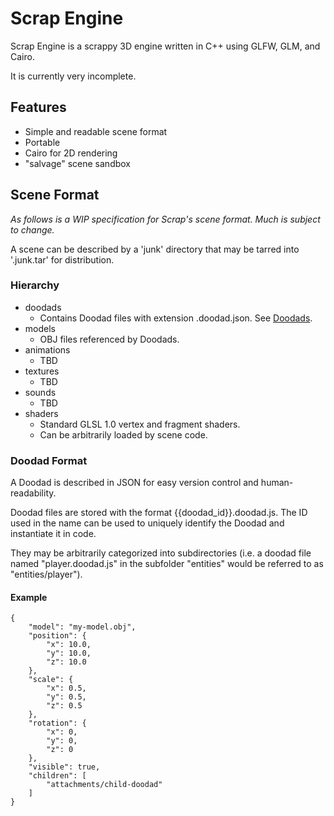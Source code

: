 Scrap Engine
============

Scrap Engine is a scrappy 3D engine written in C++ using GLFW, GLM, and Cairo.

It is currently very incomplete.

Features
--------

- Simple and readable scene format
- Portable
- Cairo for 2D rendering
- "salvage" scene sandbox

Scene Format
------------

*As follows is a WIP specification for Scrap's scene format. Much is subject to change.*

A scene can be described by a 'junk' directory that may be tarred into '.junk.tar' for distribution.

### Hierarchy

- doodads
    - Contains Doodad files with extension .doodad.json. See [Doodads](#doodad-format).
- models
    - OBJ files referenced by Doodads.
- animations
    - TBD
- textures
    - TBD
- sounds
    - TBD
- shaders
    - Standard GLSL 1.0 vertex and fragment shaders.
    - Can be arbitrarily loaded by scene code.

### Doodad Format

A Doodad is described in JSON for easy version control and human-readability.

Doodad files are stored with the format {{doodad_id}}.doodad.js. The ID used in the name can be used to uniquely identify the Doodad and instantiate it in code.

They may be arbitrarily categorized into subdirectories (i.e. a doodad file named "player.doodad.js" in the subfolder "entities" would be referred to as "entities/player").

#### Example

    {
        "model": "my-model.obj",
        "position": {
            "x": 10.0,
            "y": 10.0,
            "z": 10.0
        },
        "scale": {
            "x": 0.5,
            "y": 0.5,
            "z": 0.5
        },
        "rotation": {
            "x": 0,
            "y": 0,
            "z": 0
        },
        "visible": true,
        "children": [
            "attachments/child-doodad"
        ]
    }
